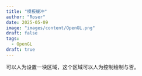 ```yaml
---
title: "模板缓冲"
author: "Roser"
date: 2025-05-09
image: "images/content/OpenGL.png"
draft: false
tags:
  - OpenGL
draft: true
---
```

可以人为设置一块区域，这个区域可以人为控制绘制与否。